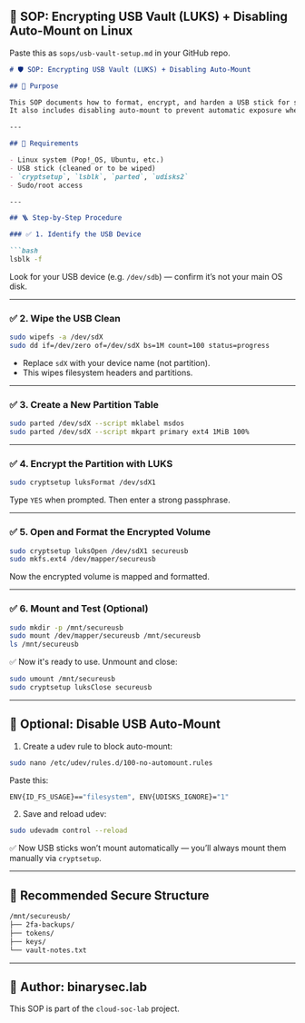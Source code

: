 
## 📄 SOP: Encrypting USB Vault (LUKS) + Disabling Auto-Mount on Linux

Paste this as `sops/usb-vault-setup.md` in your GitHub repo.

```md
# 🛡️ SOP: Encrypting USB Vault (LUKS) + Disabling Auto-Mount

## 🎯 Purpose

This SOP documents how to format, encrypt, and harden a USB stick for secure password/2FA storage using LUKS.  
It also includes disabling auto-mount to prevent automatic exposure when plugged in.

---

## 🧰 Requirements

- Linux system (Pop!_OS, Ubuntu, etc.)
- USB stick (cleaned or to be wiped)
- `cryptsetup`, `lsblk`, `parted`, `udisks2`
- Sudo/root access

---

## 🪜 Step-by-Step Procedure

### ✅ 1. Identify the USB Device

```bash
lsblk -f
```

Look for your USB device (e.g. `/dev/sdb`) — confirm it’s not your main OS disk.

---

### ✅ 2. Wipe the USB Clean

```bash
sudo wipefs -a /dev/sdX
sudo dd if=/dev/zero of=/dev/sdX bs=1M count=100 status=progress
```

- Replace `sdX` with your device name (not partition).
- This wipes filesystem headers and partitions.

---

### ✅ 3. Create a New Partition Table

```bash
sudo parted /dev/sdX --script mklabel msdos
sudo parted /dev/sdX --script mkpart primary ext4 1MiB 100%
```

---

### ✅ 4. Encrypt the Partition with LUKS

```bash
sudo cryptsetup luksFormat /dev/sdX1
```

Type `YES` when prompted. Then enter a strong passphrase.

---

### ✅ 5. Open and Format the Encrypted Volume

```bash
sudo cryptsetup luksOpen /dev/sdX1 secureusb
sudo mkfs.ext4 /dev/mapper/secureusb
```

Now the encrypted volume is mapped and formatted.

---

### ✅ 6. Mount and Test (Optional)

```bash
sudo mkdir -p /mnt/secureusb
sudo mount /dev/mapper/secureusb /mnt/secureusb
ls /mnt/secureusb
```

✅ Now it's ready to use. Unmount and close:

```bash
sudo umount /mnt/secureusb
sudo cryptsetup luksClose secureusb
```

---

## 🚫 Optional: Disable USB Auto-Mount

1. Create a udev rule to block auto-mount:

```bash
sudo nano /etc/udev/rules.d/100-no-automount.rules
```

Paste this:
```bash
ENV{ID_FS_USAGE}=="filesystem", ENV{UDISKS_IGNORE}="1"
```

2. Save and reload udev:

```bash
sudo udevadm control --reload
```

✅ Now USB sticks won’t mount automatically — you’ll always mount them manually via `cryptsetup`.

---

## 📁 Recommended Secure Structure

```bash
/mnt/secureusb/
├── 2fa-backups/
├── tokens/
├── keys/
└── vault-notes.txt
```

---

## 🔐 Author: binarysec.lab  
This SOP is part of the `cloud-soc-lab` project.
```
